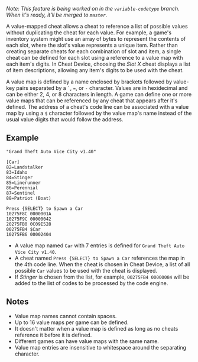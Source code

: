 *Note: This feature is being worked on in the `variable-codetype` branch. When it's ready, it'll be merged to `master`.*

A value-mapped cheat allows a cheat to reference a list of possible values without duplicating the cheat for each value. For example, a game's inventory system might use an array of bytes to represent the contents of each slot, where the slot's value represents a unique item. Rather than creating separate cheats for each combination of slot and item, a single cheat can be defined for each slot using a reference to a value map with each item's digits. In Cheat Device, choosing the *Slot X* cheat displays a list of item descriptions, allowing any item's digits to be used with the cheat.

A value map is defined by a name enclosed by brackets followed by value-key pairs separated by a `` ` ``, `=`, or `-` character. Values are in hexidecimal and can be either 2, 4, or 8 characters in length. A game can define one or more value maps that can be referenced by any cheat that appears after it's defined. The address of a cheat's code line can be associated with a value map by using a `$` character followed by the value map's name instead of the usual value digits that would follow the address.

## Example

```
"Grand Theft Auto Vice City v1.40"

[Car]
82=Landstalker
83=Idaho
84=Stinger
85=Linerunner
86=Perennial
87=Sentinel
88=Patriot (Boat)

Press {SELECT} to Spawn a Car
10275F8C 0000001A
10275F9C 00000042
20275FB0 0C09E528
00275FB4 $Car
10275FB6 00002404
```

* A value map named `Car` with 7 entries is defined for `Grand Theft Auto Vice City v1.40`.
* A cheat named `Press {SELECT} to Spawn a Car` references the map in the 4th code line. When the cheat is chosen in Cheat Device, a list of all possible `Car` values to be used with the cheat is displayed.
* If *Stinger* is chosen from the list, for example, `00275FB4 00000084` will be added to the list of codes to be processed by the code engine.

## Notes

* Value map names cannot contain spaces.
* Up to 16 value maps per game can be defined.
* It doesn't matter when a value map is defined as long as no cheats reference it before it is defined.
* Different games can have value maps with the same name.
* Value map entries are insensitive to whitespace around the separating character.